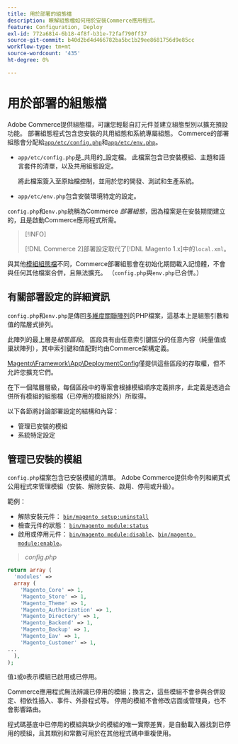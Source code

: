 ```yaml
---
title: 用於部署的組態檔
description: 瞭解組態檔如何用於安裝Commerce應用程式。
feature: Configuration, Deploy
exl-id: 772a6814-6b18-4f8f-b31e-72faf790ff37
source-git-commit: b40d2bd4d466782ba5bc1b29ee8681756d9e85cc
workflow-type: tm+mt
source-wordcount: '435'
ht-degree: 0%

---
```


# 用於部署的組態檔

Adobe Commerce提供組態檔，可讓您輕鬆自訂元件並建立組態型別以擴充預設功能。 部署組態程式包含您安裝的共用組態和系統專屬組態。 Commerce的部署組態會分配給[`app/etc/config.php`](../reference/config-reference-configphp.md)和[`app/etc/env.php`](../reference/config-reference-envphp.md)。

- `app/etc/config.php`是&#x200B;_共用的_設定檔。
此檔案包含已安裝模組、主題和語言套件的清單，以及共用組態設定。

  將此檔案簽入至原始檔控制，並用於您的開發、測試和生產系統。

- `app/etc/env.php`包含安裝環境特定的設定。

`config.php`和`env.php`統稱為Commerce _部署組態_，因為檔案是在安裝期間建立的，且是啟動Commerce應用程式所需。

>[!INFO]
>
>[!DNL Commerce 2]部署設定取代了[!DNL Magento 1.x]中的`local.xml`。

與其他[模組組態檔](../reference/module-files.md)不同，Commerce部署組態會在初始化期間載入記憶體，不會與任何其他檔案合併，且無法擴充。 （`config.php`與`env.php`已合併。）

## 有關部署設定的詳細資訊

`config.php`和`env.php`是傳回[多維度關聯陣列](https://www.w3schools.com:443/php/php_arrays.asp)的PHP檔案，這基本上是組態引數和值的階層式排列。

此陣列的最上層是&#x200B;_組態區段_。 區段具有由任意索引鍵區分的任意內容（純量值或巢狀陣列），其中索引鍵和值配對均由Commerce架構定義。

[Magento\Framework\App\DeploymentConfig](https://github.com/magento/magento2/blob/2.4/lib/internal/Magento/Framework/App/DeploymentConfig.php)僅提供這些區段的存取權，但不允許您擴充它們。

在下一個階層層級，每個區段中的專案會根據模組順序定義排序，此定義是透過合併所有模組的組態檔（已停用的模組除外）所取得。

以下各節將討論部署設定的結構和內容：

- 管理已安裝的模組
- 系統特定設定

## 管理已安裝的模組

`config.php`檔案包含已安裝模組的清單。 Adobe Commerce提供命令列和網頁式公用程式來管理模組（安裝、解除安裝、啟用、停用或升級）。

範例：

- 解除安裝元件： [`bin/magento setup:uninstall`](../../installation/tutorials/uninstall-modules.md)
- 檢查元件的狀態： [`bin/magento module:status`](https://devdocs.magento.com/guides/v2.4/reference/cli/magento.html#modulestatus)
- 啟用或停用元件： [`bin/magento module:disable`](../../installation/tutorials/manage-modules.md)、[`bin/magento module:enable`](../../installation/tutorials/manage-modules.md)。

> _config.php_

```php
return array (
  'modules' =>
  array (
    'Magento_Core' => 1,
    'Magento_Store' => 1,
    'Magento_Theme' => 1,
    'Magento_Authorization' => 1,
    'Magento_Directory' => 1,
    'Magento_Backend' => 1,
    'Magento_Backup' => 1,
    'Magento_Eav' => 1,
    'Magento_Customer' => 1,
...
  ),
);
```

值`1`或`0`表示模組已啟用或已停用。

Commerce應用程式無法辨識已停用的模組；換言之，這些模組不會參與合併設定、相依性插入、事件、外掛程式等。 停用的模組不會修改店面或管理員，也不會影響路由。

程式碼基底中已停用的模組與缺少的模組的唯一實際差異，是自動載入器找到已停用的模組，且其類別和常數可用於在其他程式碼中重複使用。
